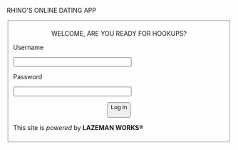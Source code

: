 <html>

<head>

<titel> RHINO'S ONLINE DATING APP 



<body>

<fieldset>

<center>

WELCOME, ARE YOU READY FOR HOOKUPS? 

</center>

<form><p>

Username<p>

<input type="test" size="30"><p>

Password<p>

<input type="test" size="30">

<center>

<button> Log in

</button></center>

<p> This site is <em> powered </em> by <strong> LAZEMAN WORKS® </strong></p>

</select>

</fieldset>

</form>

</body>

</html>
